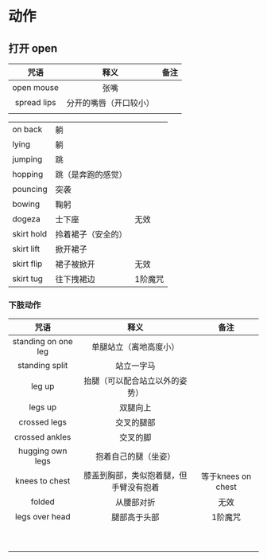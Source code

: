 # 动作

## 打开 open

|      咒语     |      释义     |  备注 |
| :---------: | :---------: | :-: |
|  open mouse |      张嘴     |     |
| spread lips | 分开的嘴唇（开口较小） |     |
|             |             |     |



|            |           |      |
| ---------- | --------- | ---- |
| on back    | 躺         |      |
| lying      | 躺         |      |
| jumping    | 跳         |      |
| hopping    | 跳（是奔跑的感觉） |      |
| pouncing   | 突袭        |      |
| bowing     | 鞠躬        |      |
| dogeza     | 士下座       | 无效   |
| skirt hold | 拎着裙子（安全的） |      |
| skirt lift | 掀开裙子      |      |
| skirt flip | 裙子被掀开     | 无效   |
| skirt tug  | 往下拽裙边     | 1阶魔咒 |

### 下肢动作

|          咒语         |          释义         |        备注        |
| :-----------------: | :-----------------: | :--------------: |
| standing on one leg |     单腿站立（离地高度小）     |                  |
|    standing split   |        站立一字马        |                  |
|        leg up       |   抬腿（可以配合站立以外的姿势）   |                  |
|       legs up       |         双腿向上        |                  |
|     crossed legs    |        交叉的腿部        |                  |
|    crossed ankles   |         交叉的脚        |                  |
|   hugging own legs  |      抱着自己的腿（坐姿）     |                  |
|    knees to chest   | 膝盖到胸部，类似抱着腿，但手臂没有抱着 | 等于knees on chest |
|        folded       |        从腰部对折        |        无效        |
|    legs over head   |        腿部高于头部       |       1阶魔咒       |
|                     |                     |                  |
|                     |                     |                  |
|                     |                     |                  |
|                     |                     |                  |
|                     |                     |                  |
|                     |                     |                  |
|                     |                     |                  |
|                     |                     |                  |
|                     |                     |                  |

